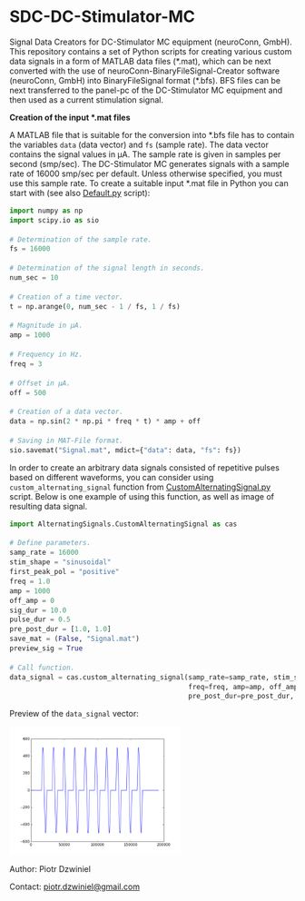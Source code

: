 # SDC-DC-Stimulator-MC
Signal Data Creators for DC-Stimulator MC equipment (neuroConn, GmbH). This repository contains a set of Python scripts for creating various custom data signals in a form of MATLAB data files (\*.mat), which can be next converted with the use of neuroConn-BinaryFileSignal-Creator software (neuroConn, GmbH) into BinaryFileSignal format (\*.bfs). BFS files can be next transferred to the panel-pc of the DC-Stimulator MC equipment and then used as a current stimulation signal.

**Creation of the input \*.mat files**

A MATLAB file that is suitable for the conversion into \*.bfs file has to contain the variables `data` (data vector) and `fs` (sample rate). The data vector contains the signal values in μA. The sample rate is given in samples per second (smp/sec). The DC-Stimulator MC generates signals with a sample rate of 16000 smp/sec per default. Unless otherwise specified, you must use this sample rate. To create a suitable input \*.mat file in Python you can start with (see also <a href="https://github.com/labvine/SDC-DC-Stimulator-MC/blob/master/Default.py">Default.py</a> script):

```python
import numpy as np
import scipy.io as sio

# Determination of the sample rate.
fs = 16000

# Determination of the signal length in seconds.
num_sec = 10

# Creation of a time vector.
t = np.arange(0, num_sec - 1 / fs, 1 / fs)

# Magnitude in μA.
amp = 1000

# Frequency in Hz.
freq = 3

# Offset in μA.
off = 500

# Creation of a data vector.
data = np.sin(2 * np.pi * freq * t) * amp + off

# Saving in MAT-File format.
sio.savemat("Signal.mat", mdict={"data": data, "fs": fs})
```

In order to create an arbitrary data signals consisted of repetitive pulses based on different waveforms, you can consider using `custom_alternating_signal` function from <a href="https://github.com/labvine/SDC-DC-Stimulator-MC/blob/master/AlternatingSignals/CustomAlternatingSignal.py">CustomAlternatingSignal.py</a> script. Below is one example of using this function, as well as image of resulting data signal.

```python
import AlternatingSignals.CustomAlternatingSignal as cas

# Define parameters.
samp_rate = 16000
stim_shape = "sinusoidal"
first_peak_pol = "positive"
freq = 1.0
amp = 1000
off_amp = 0
sig_dur = 10.0
pulse_dur = 0.5
pre_post_dur = [1.0, 1.0]
save_mat = (False, "Signal.mat")
preview_sig = True

# Call function.
data_signal = cas.custom_alternating_signal(samp_rate=samp_rate, stim_shape=stim_shape, first_peak_pol=first_peak_pol,
                                            freq=freq, amp=amp, off_amp=off_amp, sig_dur=sig_dur, pulse_dur=pulse_dur,
                                            pre_post_dur=pre_post_dur, save_mat=save_mat, preview_sig=preview_sig)
```

Preview of the `data_signal` vector:

<img src="https://github.com/labvine/SDC-DC-Stimulator-MC/blob/master/AlternatingSignals/Fig1.png" width="60%">

Author: Piotr Dzwiniel

Contact: piotr.dzwiniel@gmail.com

